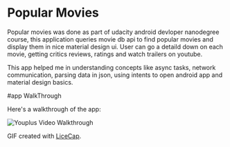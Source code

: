 # Popular Movies
Popular movies was done as part of udacity android devloper nanodegree course, this application queries movie db api 
to find popular movies and display them in nice material design ui. User can go a detaild down on each movie, getting critics 
reviews, ratings and watch trailers on youtube. 

This app helped me in understanding concepts like async tasks, network communication, parsing data in json, using intents to 
open android app and material design basics. 

#app WalkThrough

Here's a walkthrough of the app:

<img src='https://gifyu.com/images/popular_movies.gif' title='Youplus Video Walkthrough' width='' alt='Youplus Video Walkthrough' />


GIF created with [LiceCap](http://www.cockos.com/licecap/).
